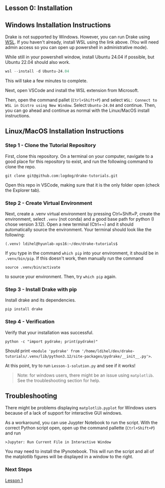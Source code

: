 ## Lesson 0: Installation

## Windows Installation Instructions

Drake is not supported by Windows. However, you can run Drake using [WSL](https://learn.microsoft.com/en-us/windows/wsl/install). If you haven't already, install WSL using the link above. (You will need admin access so you can open up powershell in administrative mode).

While still in your powershell window, install Ubuntu 24.04 if possible, but Ubuntu 22.04 should also work.
```powershell
wsl --install -d Ubuntu-24.04
```
This will take a few minutes to complete.

Next, open VSCode and install the WSL extension from Microsoft.

Then, open the command pallet (`Ctrl+Shift+P`) and select `WSL: Connect to WSL in Distro using New Window`. Select `Ubuntu-24.04` and continue. Then, you can go ahead and continue as normal with the Linux/MacOS install instructions.

## Linux/MacOS Installation Instructions

### Step 1 - Clone the Tutorial Repository

First, clone this repository. On a terminal on your computer, navigate to a good place for this repository to exist, and run the following command to clone the repo.

```
git clone git@github.com:logdog/drake-tutorials.git
```

Open this repo in VSCode, making sure that it is the only folder open (check the Explorer tab). 

### Step 2 - Create Virtual Environment

Next, create a .venv virtual environment by pressing Ctrl+Shift+P, create the environment, select `.venv` (not conda) and a good base path for python (I chose version 3.12). Open a new terminal (Ctrl+~) and it should automatically source the environment. Your terminal should look like the following:

```
(.venv) ldihel@hyunlab-xps16:~/dev/drake-tutorials$ 
```

If you type in the command `which pip` into your environment, it should be in `.venv/bin/pip`. If this doesn't work, then manually run the command
```
source .venv/bin/activate
```
to source your environment. Then, try `which pip` again.

### Step 3 - Install Drake with pip

Install drake and its dependencies.

```
pip install drake
```

### Step 4 - Verification

Verify that your installation was successful. 

```
python -c "import pydrake; print(pydrake)"
```

Should print `<module 'pydrake' from '/home/ldihel/dev/drake-tutorials/.venv/lib/python3.12/site-packages/pydrake/__init__.py'>`.

At this point, try to run `Lesson-1-solution.py` and see if it works! 
> Note: for windows users, there might be an issue using `matplotlib`. See the troubleshooting section for help.

## Troubleshooting

There might be problems displaying `matplotlib.pyplot` for Windows users because of a lack of support for interactive GUI windows. 

As a workaround, you can use Juypter Notebook to run the script. With the correct Python script open, open up the command pallette (`Ctrl+Shift+P`) and run
```
>Jupyter: Run Current File in Interactive Window
```
You may need to install the IPynotebook.
This will run the script and all of the matplotlib figures will be displayed in a window to the right.

### Next Steps

[Lesson 1](../Lesson-1/)
